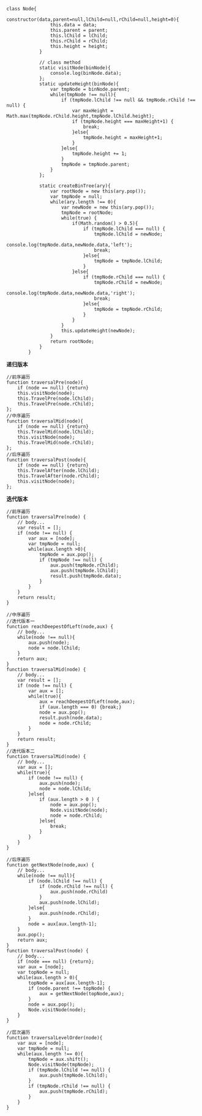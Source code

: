 	class Node{
				constructor(data,parent=null,lChild=null,rChild=null,height=0){
					this.data = data;
					this.parent = parent;
					this.lChild = lChild;
					this.rChild = rChild;
					this.height = height;
				}

				// class method
				static visitNode(binNode){
					console.log(binNode.data);
				};
				static updateHeight(binNode){
					var tmpNode = binNode.parent;
					while(tmpNode !== null){
						if (tmpNode.lChild !== null && tmpNode.rChild !== null) {
							var maxHeight = Math.max(tmpNode.rChild.height,tmpNode.lChild.height);
							if (tmpNode.height === maxHeight+1) {
								break;
							}else{
								tmpNode.height = maxHeight+1;
							}
						}else{
							tmpNode.height += 1;
						}
						tmpNode = tmpNode.parent;
					}
				};
				
				static createBinTree(ary){
					var rootNode = new this(ary.pop());
					var tmpNode = null;
					while(ary.length !== 0){
						var newNode = new this(ary.pop());
						tmpNode = rootNode;
						while(true) {
							if(Math.random() > 0.5){
								if (tmpNode.lChild === null) {
									tmpNode.lChild = newNode;
									console.log(tmpNode.data,newNode.data,'left');
									break;
								}else{
									tmpNode = tmpNode.lChild;
								}
							}else{
								if (tmpNode.rChild === null) {
									tmpNode.rChild = newNode;
									console.log(tmpNode.data,newNode.data,'right');
									break;
								}else{
									tmpNode = tmpNode.rChild;
								}
							}
						}
						this.updateHeight(newNode);
					}
					return rootNode;
				}
			}
			
**递归版本**

	//前序遍历
	function traversalPre(node){
		if (node == null) {return}
		this.visitNode(node);
		this.TravelPre(node.lChild);
		this.TravelPre(node.rChild);
	};
	//中序遍历
	function traversalMid(node){
		if (node == null) {return}
		this.TravelMid(node.lChild);
		this.visitNode(node);
		this.TravelMid(node.rChild);
	};
	//后序遍历
	function traversalPost(node){
		if (node == null) {return}
		this.TravelAfter(node.lChild);
		this.TravelAfter(node.rChild);
		this.visitNode(node);
	};

**迭代版本**
	
	//前序遍历
	function traversalPre(node) {
		// body...
		var result = [];
		if (node !== null) {
			var aux = [node];
			var tmpNode = null;
			while(aux.length >0){	
				tmpNode = aux.pop();
				if (tmpNode !== null) {
					aux.push(tmpNode.rChild);
					aux.push(tmpNode.lChild);
					result.push(tmpNode.data);
				}
			}
		}
		return result;			
	}

	//中序遍历
	//迭代版本一
	function reachDeepestOfLeft(node,aux) {
		// body...
		while(node !== null){
			aux.push(node);
			node = node.lChild;
		}
		return aux;
	}
	function traversalMid(node) {
		// body...
		var result = [];
		if (node !== null) {
			var aux = [];
			while(true){
				aux = reachDeepestOfLeft(node,aux);
				if (aux.length === 0) {break;}
				node = aux.pop();
				result.push(node.data);
				node = node.rChild;
			}
		}
		return result;			
	}
	//迭代版本二
	function traversalMid(node) {
		// body...
		var aux = [];
		while(true){
			if (node !== null) {
				aux.push(node);
				node = node.lChild;
			}else{
				if (aux.length > 0 ) {
					node = aux.pop();
					Node.visitNode(node);
					node = node.rChild;
				}else{
					break;
				}
			}
		}
	}

	//后序遍历
	function getNextNode(node,aux) {
		// body...
		while(node !== null){
			if (node.lChild !== null) {
				if (node.rChild !== null) {
					aux.push(node.rChild)
				}
				aux.push(node.lChild);
			}else{
				aux.push(node.rChild);
			}
			node = aux[aux.length-1];
		}
		aux.pop();
		return aux;
	}
	function traversalPost(node) {
		// body...
		if (node === null) {return};
		var aux = [node];
		var topNode = null;
		while(aux.length > 0){
			topNode = aux[aux.length-1];
			if (node.parent !== topNode) {
				aux = getNextNode(topNode,aux);
			}
			node = aux.pop();
			Node.visitNode(node);
		}
	}

	//层次遍历
	function traversalLevelOrder(node){
		var aux = [node];
		var tmpNode = null;
		while(aux.length !== 0){
			tmpNode = aux.shift();
			Node.visitNode(tmpNode);
			if (tmpNode.lChild !== null) {
				aux.push(tmpNode.lChild);
			}
			if (tmpNode.rChild !== null) {
				aux.push(tmpNode.rChild);
			}
		}
	}